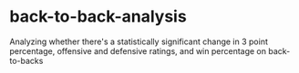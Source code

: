 # back-to-back-analysis
Analyzing whether there's a statistically significant change in 3 point percentage, offensive and defensive ratings, and win percentage on back-to-backs
